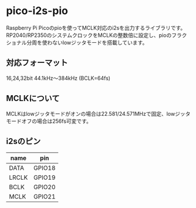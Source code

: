 # pico-i2s-pio
Raspberry Pi Picoのpioを使ってMCLK対応のi2sを出力するライブラリです。RP2040/RP2350のシステムクロックをMCLKの整数倍に設定し、pioのフラクショナル分周を使わないlowジッタモードを搭載しています。

## 対応フォーマット
16,24,32bit 44.1kHz～384kHz (BCLK=64fs)

## MCLKについて
MCLKはlowジッタモードがオンの場合は22.581/24.571MHzで固定、lowジッタモードオフの場合は256fs可変です。

## i2sのピン
|name|pin|
|----|---|
|DATA|GPIO18|
|LRCLK|GPIO19|
|BCLK|GPIO20|
|MCLK|GPIO21|
